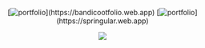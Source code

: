 <div align="center">

 [![portfolio](https://img.shields.io/badge/portfolio_(front_end)-000?style=for-the-badge&logo=react&logoColor=ffffff&color=151515)](https://bandicootfolio.web.app)
  [![portfolio](https://img.shields.io/badge/portfolio_(full_stack)-000?style=for-the-badge&logo=node.js&logoColor=ffffff&color=151515)](https://springular.web.app) 
  
 
 <div align="center">
   
   ![](https://github-readme-streak-stats.herokuapp.com/?user=josuehoenicka&theme=dark&hide_border=true)
  
  </div>
   
   
</div>
  
  

  




